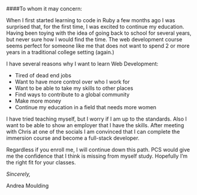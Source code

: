 ####To whom it may concern:

  When I first started learning to code in Ruby a few months ago I was surprised that, for the first time, I was excited to continue my education. Having been toying with the idea of going back to school for several years, but never sure how I would find the time. The web development course seems perfect for someone like me that does not want to spend 2 or more years in a traditional college setting (again.)

I have several reasons why I want to learn Web Development: 

* Tired of dead end jobs
* Want to have more control over who I work for
* Want to be able to take my skills to other places
* Find ways to contribute to a global community
* Make more money
* Continue my education in a field that needs more women


I have tried teaching myself, but I worry if I am up to the standards. Also I want to be able to show an employer that I have the skills. After meeting with Chris at one of the socials I am convinced that I can complete the immersion course and become a full-stack developer. 

Regardless if you enroll me, I will continue down this path. PCS would give me the confidence that I think is missing from myself study. Hopefully I’m the right fit for your classes. 

*Sincerely,* 

Andrea Moulding 

